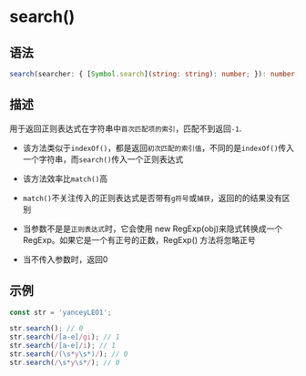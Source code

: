 # search()

## 语法

```ts
search(searcher: { [Symbol.search](string: string): number; }): number;
```

## 描述

用于返回正则表达式在字符串中`首次匹配项的索引`，匹配不到返回`-1`.

- 该方法类似于`indexOf()`，都是返回`初次匹配的索引值`，不同的是`indexOf()`传入一个字符串，而`search()`传入一个正则表达式

- 该方法效率比`match()`高

- `match()`不关注传入的正则表达式是否带有`g符号`或`捕获`，返回的的结果没有区别

- 当参数不是是`正则表达式`时，它会使用 new RegExp(obj)来隐式转换成一个 RegExp。如果它是一个有正号的正数，RegExp() 方法将忽略正号

- 当不传入参数时，返回0

## 示例

```js
const str = 'yanceyLEO1';

str.search(); // 0
str.search(/[a-e]/gi); // 1
str.search(/[a-e]/i); // 1
str.search(/(\s*y\s*)/); // 0
str.search(/\s*y\s*/); // 0
```